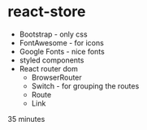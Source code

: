 # react-store
- Bootstrap - only css
- FontAwesome - for icons
- Google Fonts - nice fonts
- styled components
- React router dom 
    - BrowserRouter
    - Switch - for grouping the routes
    - Route
    - Link


35 minutes
